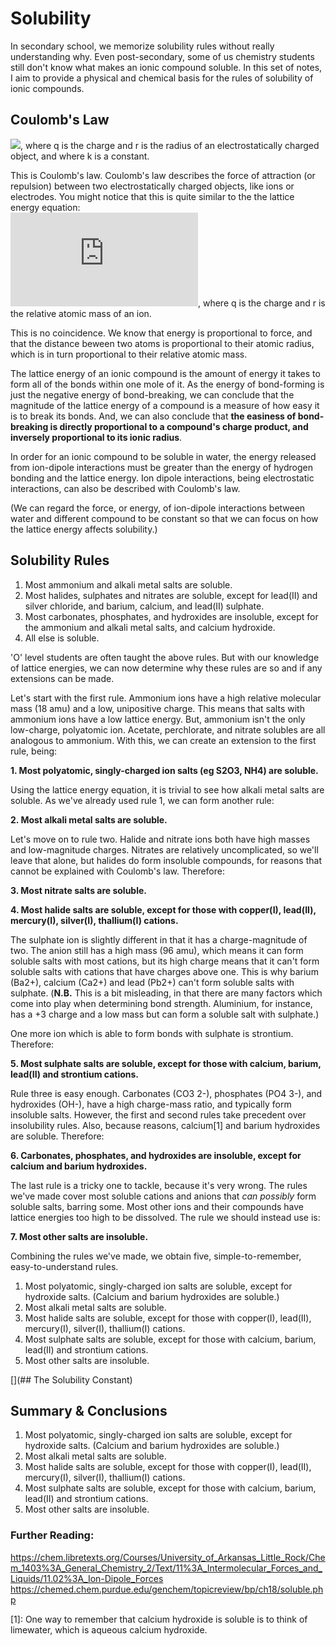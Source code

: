 # Solubility
In secondary school, we memorize solubility rules without really understanding why. Even post-secondary, some of us chemistry students still don't know what makes an ionic compound soluble. In this set of notes, I aim to provide a physical and chemical basis for the rules of solubility of ionic compounds.
## Coulomb's Law
![](http://www.sciweavers.org/upload/Tex2Img_1594356158/render.png), where q is the charge and r is the radius of an electrostatically charged object, and where k is a constant.  

This is Coulomb's law. Coulomb's law describes the force of attraction (or repulsion) between two electrostatically charged objects, like ions or electrodes. You might notice that this is quite similar to the the lattice energy equation:  
![](http://www.sciweavers.org/tex2img.php?eq=%7C%5Ctext%7BLattice%20Energy%7D%7C%20%5Cpropto%20%5Cfrac%7Bq_1q_2%7D%7Br_1%2Br_2%7D&bc=White&fc=Black&im=jpg&fs=12&ff=arev&edit=0), where q is the charge and r is the relative atomic mass of an ion.  

This is no coincidence. We know that energy is proportional to force, and that the distance beween two atoms is proportional to their atomic radius, which is in turn proportional to their relative atomic mass.  

The lattice energy of an ionic compound is the amount of energy it takes to form all of the bonds within one mole of it. As the energy of bond-forming is just the negative energy of bond-breaking, we can conclude that the magnitude of the lattice energy of a compound is a measure of how easy it is to break its bonds. And, we can also conclude that **the easiness of bond-breaking is directly proportional to a compound's charge product, and inversely proportional to its ionic radius**.

In order for an ionic compound to be soluble in water, the energy released from ion-dipole interactions must be greater than the energy of hydrogen bonding and the lattice energy. Ion dipole interactions, being electrostatic interactions, can also be described with Coulomb's law.  

(We can regard the force, or energy, of ion-dipole interactions between water and different compound to be constant so that we can focus on how the lattice energy affects solubility.)

## Solubility Rules
1. Most ammonium and alkali metal salts are soluble.
2. Most halides, sulphates and nitrates are soluble, except for lead(II) and silver chloride, and barium, calcium, and lead(II) sulphate.
3. Most carbonates, phosphates, and hydroxides are insoluble, except for the ammonium and alkali metal salts, and calcium hydroxide.
4. All else is soluble.

'O' level students are often taught the above rules. But with our knowledge of lattice energies, we can now determine why these rules are so and if any extensions can be made. 

Let's start with the first rule. Ammonium ions have a high relative molecular mass (18 amu) and a low, unipositive charge. This means that salts with ammonium ions have a low lattice energy. But, ammonium isn't the only low-charge, polyatomic ion. Acetate, perchlorate, and nitrate solubles are all analogous to ammonium. With this, we can create an extension to the first rule, being:

**1. Most polyatomic, singly-charged ion salts (eg S2O3, NH4) are soluble.**

Using the lattice energy equation, it is trivial to see how alkali metal salts are soluble. As we've already used rule 1, we can form another rule:

**2. Most alkali metal salts are soluble.**

Let's move on to rule two. Halide and nitrate ions both have high masses and low-magnitude charges. Nitrates are relatively uncomplicated, so we'll leave that alone, but halides do form insoluble compounds, for reasons that cannot be explained with Coulomb's law. Therefore:

**3. Most nitrate salts are soluble.**

**4. Most halide salts are soluble, except for those with copper(I), lead(II), mercury(I), silver(I), thallium(I) cations.**

The sulphate ion is slightly different in that it has a charge-magnitude of two. The anion still has a high mass (96 amu), which means it can form soluble salts with most cations, but its high charge means that it can't form soluble salts with cations that have charges above one. This is why barium (Ba2+), calcium (Ca2+) and lead (Pb2+) can't form soluble salts with sulphate. (**N.B.** This is a bit misleading, in that there are many factors which come into play when determining bond strength. Aluminium, for instance, has a +3 charge and a low mass but can form a soluble salt with sulphate.)

One more ion which is able to form bonds with sulphate is strontium. Therefore:

**5. Most sulphate salts are soluble, except for those with calcium, barium, lead(II) and strontium cations.**

Rule three is easy enough. Carbonates (CO3 2-), phosphates (PO4 3-), and hydroxides (OH-), have a high charge-mass ratio, and typically form insoluble salts. However, the first and second rules take precedent over insolubility rules. Also, because reasons, calcium[1] and barium hydroxides are soluble. Therefore:  

**6. Carbonates, phosphates, and hydroxides are insoluble, except for calcium and barium hydroxides.**

The last rule is a tricky one to tackle, because it's very wrong. The rules we've made cover most soluble cations and anions that *can possibly* form soluble salts, barring some. Most other ions and their compounds have lattice energies too high to be dissolved. The rule we should instead use is:  

**7. Most other salts are insoluble.**

Combining the rules we've made, we obtain five, simple-to-remember, easy-to-understand rules.
1. Most polyatomic, singly-charged ion salts are soluble, except for hydroxide salts. (Calcium and barium hydroxides are soluble.)
2. Most alkali metal salts are soluble.
3. Most halide salts are soluble, except for those with copper(I), lead(II), mercury(I), silver(I), thallium(I) cations.
4. Most sulphate salts are soluble, except for those with calcium, barium, lead(II) and strontium cations.
5. Most other salts are insoluble.

[](## The Solubility Constant)

## Summary & Conclusions
1. Most polyatomic, singly-charged ion salts are soluble, except for hydroxide salts. (Calcium and barium hydroxides are soluble.)
2. Most alkali metal salts are soluble.
3. Most halide salts are soluble, except for those with copper(I), lead(II), mercury(I), silver(I), thallium(I) cations.
4. Most sulphate salts are soluble, except for those with calcium, barium, lead(II) and strontium cations.
5. Most other salts are insoluble.

### Further Reading:
https://chem.libretexts.org/Courses/University_of_Arkansas_Little_Rock/Chem_1403%3A_General_Chemistry_2/Text/11%3A_Intermolecular_Forces_and_Liquids/11.02%3A_Ion-Dipole_Forces
https://chemed.chem.purdue.edu/genchem/topicreview/bp/ch18/soluble.php

[1]: One way to remember that calcium hydroxide is soluble is to think of limewater, which is aqueous calcium hydroxide.
